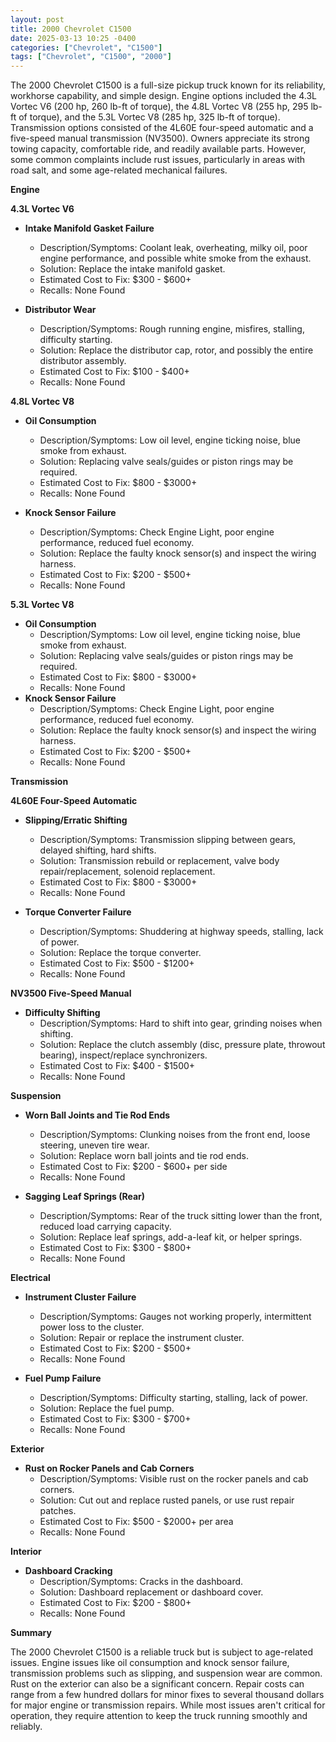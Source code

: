 ```yaml
---
layout: post
title: 2000 Chevrolet C1500
date: 2025-03-13 10:25 -0400
categories: ["Chevrolet", "C1500"]
tags: ["Chevrolet", "C1500", "2000"]
---
```

The 2000 Chevrolet C1500 is a full-size pickup truck known for its reliability, workhorse capability, and simple design. Engine options included the 4.3L Vortec V6 (200 hp, 260 lb-ft of torque), the 4.8L Vortec V8 (255 hp, 295 lb-ft of torque), and the 5.3L Vortec V8 (285 hp, 325 lb-ft of torque). Transmission options consisted of the 4L60E four-speed automatic and a five-speed manual transmission (NV3500). Owners appreciate its strong towing capacity, comfortable ride, and readily available parts. However, some common complaints include rust issues, particularly in areas with road salt, and some age-related mechanical failures.

**Engine**

**4.3L Vortec V6**

*   **Intake Manifold Gasket Failure**
    *   Description/Symptoms: Coolant leak, overheating, milky oil, poor engine performance, and possible white smoke from the exhaust.
    *   Solution: Replace the intake manifold gasket.
    *   Estimated Cost to Fix: $300 - $600+
    *   Recalls: None Found

*   **Distributor Wear**
    *   Description/Symptoms: Rough running engine, misfires, stalling, difficulty starting.
    *   Solution: Replace the distributor cap, rotor, and possibly the entire distributor assembly.
    *   Estimated Cost to Fix: $100 - $400+
    *   Recalls: None Found

**4.8L Vortec V8**

*   **Oil Consumption**
    *   Description/Symptoms: Low oil level, engine ticking noise, blue smoke from exhaust.
    *   Solution: Replacing valve seals/guides or piston rings may be required.
    *   Estimated Cost to Fix: $800 - $3000+
    *   Recalls: None Found

*   **Knock Sensor Failure**
    *   Description/Symptoms: Check Engine Light, poor engine performance, reduced fuel economy.
    *   Solution: Replace the faulty knock sensor(s) and inspect the wiring harness.
    *   Estimated Cost to Fix: $200 - $500+
    *   Recalls: None Found

**5.3L Vortec V8**

*   **Oil Consumption**
    *   Description/Symptoms: Low oil level, engine ticking noise, blue smoke from exhaust.
    *   Solution: Replacing valve seals/guides or piston rings may be required.
    *   Estimated Cost to Fix: $800 - $3000+
    *   Recalls: None Found
*   **Knock Sensor Failure**
    *   Description/Symptoms: Check Engine Light, poor engine performance, reduced fuel economy.
    *   Solution: Replace the faulty knock sensor(s) and inspect the wiring harness.
    *   Estimated Cost to Fix: $200 - $500+
    *   Recalls: None Found

**Transmission**

**4L60E Four-Speed Automatic**

*   **Slipping/Erratic Shifting**
    *   Description/Symptoms: Transmission slipping between gears, delayed shifting, hard shifts.
    *   Solution: Transmission rebuild or replacement, valve body repair/replacement, solenoid replacement.
    *   Estimated Cost to Fix: $800 - $3000+
    *   Recalls: None Found

*   **Torque Converter Failure**
    *   Description/Symptoms: Shuddering at highway speeds, stalling, lack of power.
    *   Solution: Replace the torque converter.
    *   Estimated Cost to Fix: $500 - $1200+
    *   Recalls: None Found

**NV3500 Five-Speed Manual**

*   **Difficulty Shifting**
    *   Description/Symptoms: Hard to shift into gear, grinding noises when shifting.
    *   Solution: Replace the clutch assembly (disc, pressure plate, throwout bearing), inspect/replace synchronizers.
    *   Estimated Cost to Fix: $400 - $1500+
    *   Recalls: None Found

**Suspension**

*   **Worn Ball Joints and Tie Rod Ends**
    *   Description/Symptoms: Clunking noises from the front end, loose steering, uneven tire wear.
    *   Solution: Replace worn ball joints and tie rod ends.
    *   Estimated Cost to Fix: $200 - $600+ per side
    *   Recalls: None Found

*   **Sagging Leaf Springs (Rear)**
    *   Description/Symptoms: Rear of the truck sitting lower than the front, reduced load carrying capacity.
    *   Solution: Replace leaf springs, add-a-leaf kit, or helper springs.
    *   Estimated Cost to Fix: $300 - $800+
    *   Recalls: None Found

**Electrical**

*   **Instrument Cluster Failure**
    *   Description/Symptoms: Gauges not working properly, intermittent power loss to the cluster.
    *   Solution: Repair or replace the instrument cluster.
    *   Estimated Cost to Fix: $200 - $500+
    *   Recalls: None Found

*   **Fuel Pump Failure**
    *   Description/Symptoms: Difficulty starting, stalling, lack of power.
    *   Solution: Replace the fuel pump.
    *   Estimated Cost to Fix: $300 - $700+
    *   Recalls: None Found

**Exterior**

*   **Rust on Rocker Panels and Cab Corners**
    *   Description/Symptoms: Visible rust on the rocker panels and cab corners.
    *   Solution: Cut out and replace rusted panels, or use rust repair patches.
    *   Estimated Cost to Fix: $500 - $2000+ per area
    *   Recalls: None Found

**Interior**

*   **Dashboard Cracking**
    *   Description/Symptoms: Cracks in the dashboard.
    *   Solution: Dashboard replacement or dashboard cover.
    *   Estimated Cost to Fix: $200 - $800+
    *   Recalls: None Found

**Summary**

The 2000 Chevrolet C1500 is a reliable truck but is subject to age-related issues. Engine issues like oil consumption and knock sensor failure, transmission problems such as slipping, and suspension wear are common. Rust on the exterior can also be a significant concern. Repair costs can range from a few hundred dollars for minor fixes to several thousand dollars for major engine or transmission repairs. While most issues aren't critical for operation, they require attention to keep the truck running smoothly and reliably.


